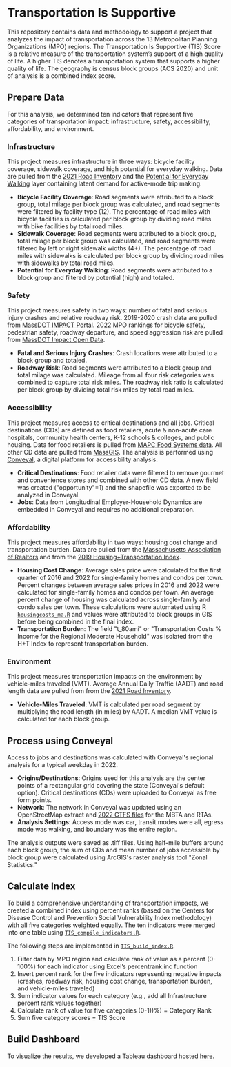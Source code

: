# Transportation Is Supportive 
This repository contains data and methodology to support a project that analyzes the impact of transportation across the 13 Metropolitan Planning Organizations (MPO) regions. The Transportation Is Supportive (TIS) Score is a relative measure of the transportation system’s support of a high quality of life. A higher TIS denotes a transportation system that supports a higher quality of life. The geography is census block groups (ACS 2020) and unit of analysis is a combined index score.
## Prepare Data
For this analysis, we determined ten indicators that represent five categories of transportation impact: infrastructure, safety, accessibility, affordability, and environment. 
### Infrastructure
This project measures infrastructure in three ways: bicycle facility coverage, sidewalk coverage, and high potential for everyday walking. Data are pulled from the [2021 Road Inventory](https://massdot.maps.arcgis.com/home/item.html?id=342e8400ba3340c1bf5bf2b429ad8294#overview) and the [Potential for Everyday Walking](https://geo-massdot.opendata.arcgis.com/datasets/MassDOT::potential-for-everyday-biking-2022-update/about) layer containing latent demand for active-mode trip making.
- **Bicycle Facility Coverage**: Road segments were attributed to a block group, total milage per block group was calculated, and road segments were filtered by facility type (12). The percentage of road miles with bicycle facilities is calculated per block group by dividing road miles with bike facilities by total road miles. 
- **Sidewalk Coverage**: Road segments were attributed to a block group, total milage per block group was calculated, and road segments were filtered by left or right sidewalk widths (4+). The percentage of road miles with sidewalks is calculated per block group by dividing road miles with sidewalks by total road miles. 
- **Potential for Everyday Walking**: Road segments were attributed to a block group and filtered by potential (high) and totaled. 
### Safety
This project measures safety in two ways: number of fatal and serious injury crashes and relative roadway risk. 2019-2020 crash data are pulled from [MassDOT IMPACT Portal](https://apps.impact.dot.state.ma.us/cdv/). 2022 MPO rankings for bicycle safety, pedestrian safety, roadway departure, and speed aggression risk are pulled from [MassDOT Impact Open Data](https://massdot-impact-crashes-vhb.opendata.arcgis.com/). 
- **Fatal and Serious Injury Crashes**: Crash locations were attributed to a block group and totaled. 
- **Roadway Risk**: Road segments were attributed to a block group and total milage was calculated. Mileage from all four risk categories was combined to capture total risk miles. The roadway risk ratio is calculated per block group by dividing total risk miles by total road miles. 
### Accessibility 
This project measures access to critical destinations and all jobs. Critical destinations (CDs) are defined as food retailers, acute & non-acute care hospitals, community health centers, K-12 schools & colleges, and public housing. Data for food retailers is pulled from [MAPC Food Systems data](https://experience.arcgis.com/experience/f3de9dc909a54f89985c9df8c01723d7/page/Airtable/?%5B%E2%80%A6%5D16ece44-layer-43-FoodInsecurity_CensusTracts_updated%3A427). All other CD data are pulled from [MassGIS](https://www.mass.gov/info-details/massgis-data-layers). The analysis is performed using [Conveyal](https://conveyal.com/), a digital platform for accessibility analysis. 
- **Critical Destinations**: Food retailer data were filtered to remove gourmet and convenience stores and combined with other CD data. A new field was created ("opportunity"=1) and the shapefile was exported to be analyzed in Conveyal.
- **Jobs**: Data from Longitudinal Employer-Household Dynamics are embedded in Conveyal and requires no additional preparation. 
### Affordability 
This project measures affordability in two ways: housing cost change and transportation burden. Data are pulled from the [Massachusetts Association of Realtors](https://www.marealtor.com/market-data/#1611270997262-064e71dd-09e1) and from the [2019 Housing+Transportation Index](https://htaindex.cnt.org/download/data.php). 
- **Housing Cost Change**: Average sales price were calculated for the first quarter of 2016 and 2022 for single-family homes and condos per town. Percent changes between average sales prices in 2016 and 2022 were calculated for single-family homes and condos per town. An average percent change of housing was calculated across single-family and condo sales per town. These calculations were automated using R [``housingcosts_ma.R``](/analysis/housingcosts_ma.R) and values were attributed to block groups in GIS before being combined in the final index.  
- **Transportation Burden**: The field "t_80ami" or "Transportation Costs % Income for the Regional Moderate Household" was isolated from the H+T Index to represent transportation burden. 
### Environment
This project measures transportation impacts on the environment by vehicle-miles traveled (VMT). Average Annual Daily Traffic (AADT) and road length data are pulled from from the [2021 Road Inventory](https://massdot.maps.arcgis.com/home/item.html?id=342e8400ba3340c1bf5bf2b429ad8294#overview). 
- **Vehicle-Miles Traveled**: VMT is calculated per road segment by multiplying the road length (in miles) by AADT. A median VMT value is calculated for each block group.  
## Process using Conveyal
Access to jobs and destinations was calculated with Conveyal's regional analysis for a typical weekday in 2022. 
- **Origins/Destinations**: Origins used for this analysis are the center points of a rectangular grid covering the state (Conveyal's default option). Critical destinations (CDs) were uploaded to Conveyal as free form points. 
- **Network**: The network in Conveyal was updated using an OpenStreetMap extract and [2022 GTFS files](/analysis/conveyal) for the MBTA and RTAs.
- **Analysis Settings**: Access mode was car, transit modes were all, egress mode was walking, and boundary was the entire region. 

The analysis outputs were saved as .tiff files. Using half-mile buffers around each block group, the sum of CDs and mean number of jobs accessible by block group were calculated using ArcGIS's raster analysis tool "Zonal Statistics."
## Calculate Index
To build a comprehensive understanding of transportation impacts, we created a combined index using percent ranks (based on the Centers for Disease Control and Prevention Social Vulnerability Index methodology) with all five categories weighted equally. The ten indicators were merged into one table using [``TIS_compile_indicators.R``](/analysis/TIS_compile_indicators.R). 

The following steps are implemented in [``TIS_build_index.R``](/analysis/TIS_build_index.R).
1. Filter data by MPO region and calculate rank of value as a percent (0-100%) for each indicator using Excel’s percentrank.inc function
2. Invert percent rank for the five indicators representing negative impacts (crashes, roadway risk, housing cost change, transportation burden, and vehicle-miles traveled)
3. Sum indicator values for each category (e.g., add all Infrastructure percent rank values together)
4. Calculate rank of value for five categories (0-1))%) = Category Rank
5. Sum five category scores = TIS Score

## Build Dashboard
To visualize the results, we developed a Tableau dashboard hosted [here](https://public.tableau.com/app/profile/casey.auch/viz/BeyondMobilityDraft3/TISDashboard). 
